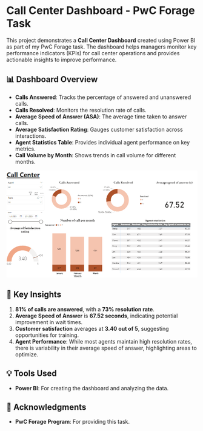 # Call Center Dashboard - PwC Forage Task

This project demonstrates a **Call Center Dashboard** created using Power BI as part of my PwC Forage task. The dashboard helps managers monitor key performance indicators (KPIs) for call center operations and provides actionable insights to improve performance.

## 📊 Dashboard Overview
- **Calls Answered**: Tracks the percentage of answered and unanswered calls.
- **Calls Resolved**: Monitors the resolution rate of calls.
- **Average Speed of Answer (ASA)**: The average time taken to answer calls.
- **Average Satisfaction Rating**: Gauges customer satisfaction across interactions.
- **Agent Statistics Table**: Provides individual agent performance on key metrics.
- **Call Volume by Month**: Shows trends in call volume for different months.

![Call Center Dashboard](https://github.com/Roshani-Analyst/Call-Center-Dashboard/blob/main/Call%20Center%20(pwc1).png)

## 🔑 Key Insights
1. **81% of calls are answered**, with a **73% resolution rate**.
2. **Average Speed of Answer** is **67.52 seconds**, indicating potential improvement in wait times.
3. **Customer satisfaction** averages at **3.40 out of 5**, suggesting opportunities for training.
4. **Agent Performance**: While most agents maintain high resolution rates, there is variability in their average speed of answer, highlighting areas to optimize.

## 💡 Tools Used
- **Power BI**: For creating the dashboard and analyzing the data.

## 🤝 Acknowledgments
- **PwC Forage Program**: For providing this task.
